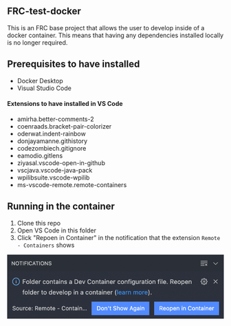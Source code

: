 ## FRC-test-docker
This is an FRC base project that allows the user to develop inside of a docker container.
This means that having any dependencies installed locally is no longer required.

## Prerequisites to have installed
- Docker Desktop
- Visual Studio Code

#### Extensions to have installed in VS Code
- amirha.better-comments-2
- coenraads.bracket-pair-colorizer
- oderwat.indent-rainbow
- donjayamanne.githistory
- codezombiech.gitignore
- eamodio.gitlens
- ziyasal.vscode-open-in-github
- vscjava.vscode-java-pack
- wpilibsuite.vscode-wpilib
- ms-vscode-remote.remote-containers

## Running in the container
1. Clone this repo
2. Open VS Code in this folder
3. Click "Repoen in Container" in the notification that the extension `Remote - Containers` shows

![notification inside of VS Code that has a button saying "Reopen in Container"](./open.png)